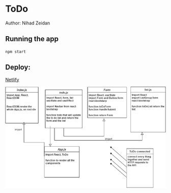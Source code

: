 # ToDo

Author: Nihad Zeidan

## Running the app

`npm start`

## Deploy:

[Netlify](https://friendly-mcnulty-08ff0c.netlify.app/)

![](./public/todoUML.png)
